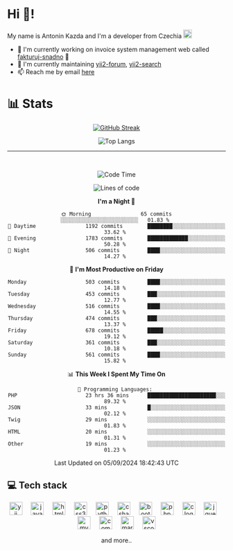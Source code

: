# Hi 👋!
My name is Antonin Kazda and I'm a developer from Czechia <img src="https://openmoji.org/data/color/svg/1F1E8-1F1FF.svg" width="20px" alt="Czech flag">

- 🔨 I'm currently working on invoice system management web called [fakturuj-snadno](https://fakturuj-snadno.cz) 📑
- 🧰 I'm currently maintaining [yii2-forum](https://github.com/2rats/yii2-forum), [yii2-search](https://github.com/kazda01/yii2-search)
- 📫 Reach me by email [here](mailto:antoninkazda@seznam.cz)

# 📊 Stats

<div align="center">
  
  [![GitHub Streak](https://streak-stats.demolab.com/?user=kazda01&theme=dark)](https://git.io/streak-stats)
  
  ![Top Langs](https://github-readme-stats-seven-lime-78.vercel.app/api/top-langs/?username=kazda01&layout=compact&theme=dark&hide=Shell,Batchfile,Awk,HTML,Swig,c%2B%2B,Lua)
  
</div>

---

<br>

<div align="center">
  
<!--START_SECTION:waka-->
![Code Time](http://img.shields.io/badge/Code%20Time-528%20hrs%2057%20mins-blue)

![Lines of code](https://img.shields.io/badge/From%20Hello%20World%20I%27ve%20Written-1.4%20million%20lines%20of%20code-blue)

**I'm a Night 🦉** 

```text
🌞 Morning                65 commits          ░░░░░░░░░░░░░░░░░░░░░░░░░   01.83 % 
🌆 Daytime                1192 commits        ████████░░░░░░░░░░░░░░░░░   33.62 % 
🌃 Evening                1783 commits        █████████████░░░░░░░░░░░░   50.28 % 
🌙 Night                  506 commits         ████░░░░░░░░░░░░░░░░░░░░░   14.27 % 
```
📅 **I'm Most Productive on Friday** 

```text
Monday                   503 commits         ████░░░░░░░░░░░░░░░░░░░░░   14.18 % 
Tuesday                  453 commits         ███░░░░░░░░░░░░░░░░░░░░░░   12.77 % 
Wednesday                516 commits         ████░░░░░░░░░░░░░░░░░░░░░   14.55 % 
Thursday                 474 commits         ███░░░░░░░░░░░░░░░░░░░░░░   13.37 % 
Friday                   678 commits         █████░░░░░░░░░░░░░░░░░░░░   19.12 % 
Saturday                 361 commits         ███░░░░░░░░░░░░░░░░░░░░░░   10.18 % 
Sunday                   561 commits         ████░░░░░░░░░░░░░░░░░░░░░   15.82 % 
```


📊 **This Week I Spent My Time On** 

```text
💬 Programming Languages: 
PHP                      23 hrs 36 mins      ██████████████████████░░░   89.32 % 
JSON                     33 mins             █░░░░░░░░░░░░░░░░░░░░░░░░   02.12 % 
Twig                     29 mins             ░░░░░░░░░░░░░░░░░░░░░░░░░   01.83 % 
HTML                     20 mins             ░░░░░░░░░░░░░░░░░░░░░░░░░   01.31 % 
Other                    19 mins             ░░░░░░░░░░░░░░░░░░░░░░░░░   01.23 % 
```


 Last Updated on 05/09/2024 18:42:43 UTC
<!--END_SECTION:waka-->

</div>

## 💻 Tech stack
<div align="center">
  <img src="https://cdn.jsdelivr.net/gh/devicons/devicon/icons/yii/yii-original.svg" height="30" alt="yii logo"  />
  <img width="12" />
  <img src="https://cdn.jsdelivr.net/gh/devicons/devicon/icons/javascript/javascript-original.svg" height="30" alt="javascript logo"  />
  <img width="12" />
  <img src="https://cdn.jsdelivr.net/gh/devicons/devicon/icons/html5/html5-original.svg" height="30" alt="html5 logo"  />
  <img width="12" />
  <img src="https://cdn.jsdelivr.net/gh/devicons/devicon/icons/css3/css3-original.svg" height="30" alt="css3 logo"  />
  <img width="12" />
  <img src="https://cdn.jsdelivr.net/gh/devicons/devicon/icons/python/python-original.svg" height="30" alt="python logo"  />
  <img width="12" />
  <img src="https://cdn.jsdelivr.net/gh/devicons/devicon/icons/csharp/csharp-original.svg" height="30" alt="csharp logo"  />
  <img width="12" />
  <img src="https://cdn.jsdelivr.net/gh/devicons/devicon/icons/bootstrap/bootstrap-original.svg" height="30" alt="bootstrap logo"  />
  <img width="12" />
  <img src="https://cdn.jsdelivr.net/gh/devicons/devicon/icons/php/php-original.svg" height="30" alt="php logo"  />
  <img width="12" />
  <img src="https://cdn.jsdelivr.net/gh/devicons/devicon/icons/c/c-original.svg" height="30" alt="c logo"  />
  <img width="12" />
  <img src="https://cdn.jsdelivr.net/gh/devicons/devicon/icons/jquery/jquery-original.svg" height="30" alt="jquery logo"  />
  <img width="12" />
  <img src="https://cdn.jsdelivr.net/gh/devicons/devicon/icons/mysql/mysql-original.svg" height="30" alt="mysql logo"  />
  <img width="12" />
  <img src="https://cdn.jsdelivr.net/gh/devicons/devicon/icons/composer/composer-original.svg" height="30" alt="composer logo"  />
  <img width="12" />
  <img src="https://cdn.jsdelivr.net/gh/devicons/devicon/icons/markdown/markdown-original.svg" height="30" alt="markdown logo"  />
  <img width="12" />
  <img src="https://cdn.jsdelivr.net/gh/devicons/devicon/icons/vscode/vscode-original.svg" height="30" alt="vscode logo"  />

  and more..
  
</div>
